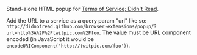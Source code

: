 Stand-alone HTML popup for [Terms of Service; Didn't Read](https://tosdr.org).

Add the URL to a service as a query param "url" like so: `http://didnotread.github.com/browser-extensions/popup/?url=http%3A%2F%2Ftwitpic.com%2Ffoo`. The value must be URL component encoded (in JavaScript it would be `encodeURIComponent('http://twitpic.com/foo')`).
